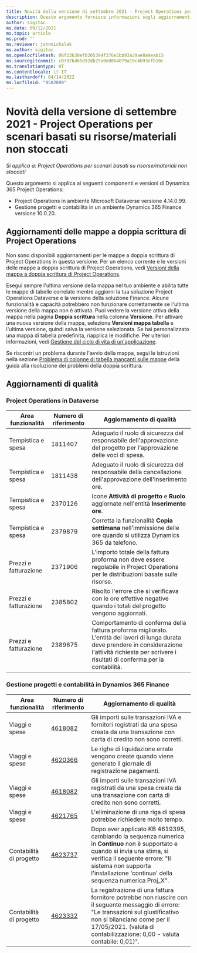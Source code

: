 ```yaml
---
title: Novità della versione di settembre 2021 - Project Operations per scenari basati su risorse/materiali non stoccati
description: Questo argomento fornisce informazioni sugli aggiornamenti di qualità disponibili nella versione di settembre 2021 di Project Operations per scenari basati su risorse/non stoccate.
author: sigitac
ms.date: 09/12/2021
ms.topic: article
ms.prod: ''
ms.reviewer: johnmichalak
ms.author: sigitac
ms.openlocfilehash: 06f23630ef0205394f376e5bb93a29ae8a9eab15
ms.sourcegitcommit: c0792bd65d92db25e0e8864879a19c4b93efb10c
ms.translationtype: HT
ms.contentlocale: it-IT
ms.lasthandoff: 04/14/2022
ms.locfileid: "8582899"
---
```

# <a name="whats-new-september-2021---project-operations-for-resourcenon-stocked-based-scenarios"></a>Novità della versione di settembre 2021 - Project Operations per scenari basati su risorse/materiali non stoccati

*Si applica a: Project Operations per scenari basati su risorse/materiali non stoccati*

Questo argomento si applica ai seguenti componenti e versioni di Dynamics 365 Project Operations:

   - Project Operations in ambiente Microsoft Dataverse versione 4.14.0.99.
   - Gestione progetti e contabilità in un ambiente Dynamics 365 Finance versione 10.0.20.

## <a name="project-operations-dual-write-maps-updates"></a>Aggiornamenti delle mappe a doppia scrittura di Project Operations

Non sono disponibili aggiornamenti per le mappe a doppia scrittura di Project Operations in questa versione. Per un elenco corrente e le versioni delle mappe a doppia scrittura di Project Operations, vedi [Versioni della mappa a doppia scrittura di Project Operations](../environment/resource-dual-write-maps.md).

Esegui sempre l'ultima versione della mappa nel tuo ambiente e abilita tutte le mappe di tabelle correlate mentre aggiorni la tua soluzione Project Operations Dataverse e la versione della soluzione Finance. Alcune funzionalità e capacità potrebbero non funzionare correttamente se l'ultima versione della mappa non è attivata. Puoi vedere la versione attiva della mappa nella pagina **Doppia scrittura** nella colonna **Versione**. Per attivare una nuova versione della mappa, seleziona **Versioni mappa tabella** e l'ultima versione, quindi salva la versione selezionata. Se hai personalizzato una mappa di tabella predefinita, riapplica le modifiche. Per ulteriori informazioni, vedi [Gestione del ciclo di vita di un'applicazione](/dynamics365/fin-ops-core/dev-itpro/data-entities/dual-write/app-lifecycle-management).

Se riscontri un problema durante l'avvio della mappa, segui le istruzioni nella sezione [Problema di colonne di tabella mancanti sulle mappe](/dynamics365/fin-ops-core/dev-itpro/data-entities/dual-write/dual-write-troubleshooting-finops-upgrades#missing-table-columns-issue-on-maps) della guida alla risoluzione dei problemi della doppia scrittura.

## <a name="quality-updates"></a>Aggiornamenti di qualità

### <a name="project-operations-on-dataverse"></a>Project Operations in Dataverse

| **Area funzionalità** | **Numero di riferimento** | **Aggiornamento di qualità** |
| --- | --- | --- |
| Tempistica e spesa | 1811407 | Adeguato il ruolo di sicurezza del responsabile dell'approvazione del progetto per l'approvazione delle voci di spesa. |
| Tempistica e spesa | 1811438 | Adeguato il ruolo di sicurezza del responsabile della cancellazione dell'approvazione dell'inserimento ore. |
| Tempistica e spesa | 2370126 | Icone **Attività di progetto** e **Ruolo** aggiornate nell'entità **Inserimento ore**. |
| Tempistica e spesa | 2379879 | Corretta la funzionalità **Copia settimana** nell'immissione delle ore quando si utilizza Dynamics 365 da telefono. |
| Prezzi e fatturazione | 2371906 | L'importo totale della fattura proforma non deve essere regolabile in Project Operations per le distribuzioni basate sulle risorse. |
| Prezzi e fatturazione | 2385802 | Risolto l'errore che si verificava con le ore effettive negative quando i totali del progetto vengono aggiornati. |
| Prezzi e fatturazione | 2389675 | Comportamento di conferma della fattura proforma migliorato. L'entità dei lavori di lunga durata deve prendere in considerazione l'attività richiesta per scrivere i risultati di conferma per la contabilità. |

### <a name="project-management-and-accounting-in-dynamics-365-finance"></a>Gestione progetti e contabilità in Dynamics 365 Finance

| Area funzionalità | Numero di riferimento | Aggiornamento di qualità |
| --- | --- | --- |
| Viaggi e spese | [4618082](https://fix.lcs.dynamics.com/Issue/Details?kb=4618082&amp;bugId=583101&amp;dbType=3&amp;qc=9c85ac8ca1e5e9cd07fac9e9aa2cb0914724e28b86ad3339dacf7741f554c605) | Gli importi sulle transazioni IVA e fornitori registrati da una spesa creata da una transazione con carta di credito non sono corretti. |
| Viaggi e spese | [4620366](https://fix.lcs.dynamics.com/Issue/Details?kb=4620366&amp;bugId=579485&amp;dbType=3&amp;qc=e864789bd95505ea624c537d585bf113c2de60b97c88439d44693dbd85aa8e92) | Le righe di liquidazione errate vengono create quando viene generato il giornale di registrazione pagamenti. |
| Viaggi e spese | [4618082](https://fix.lcs.dynamics.com/Issue/Details?kb=4618082&amp;bugId=583101&amp;dbType=3&amp;qc=9c85ac8ca1e5e9cd07fac9e9aa2cb0914724e28b86ad3339dacf7741f554c605) | Gli importi sulle transazioni IVA registrati da una spesa creata da una transazione con carta di credito non sono corretti. |
| Viaggi e spese | [4621765](https://fix.lcs.dynamics.com/Issue/Details?kb=4621765&amp;bugId=587306&amp;dbType=3&amp;qc=6fbfad0123d4e95eaf8d5a5a2f6c354577c991b7905c852ab02d1f94e728a876) | L'eliminazione di una riga di spesa potrebbe richiedere molto tempo. |
| Contabilità di progetto | [4623737](https://fix.lcs.dynamics.com/Issue/Details?kb=4623737&amp;bugId=598109&amp;dbType=3&amp;qc=4101fc5865201e21815299f2ff11ae46d5d5370510868df86c25ee09a8ca1a0c) | Dopo aver applicato KB 4619395, cambiando la sequenza numerica in **Continuo** non è supportato e quando si invia una stima, si verifica il seguente errore: "Il sistema non supporta l'installazione 'continua' della sequenza numerica Proj_X". |
| Contabilità di progetto | [4623332](https://fix.lcs.dynamics.com/Issue/Details?kb=4623332&amp;bugId=586034&amp;dbType=3&amp;qc=2f64bb1977c4a9c9dd2ce9de7e72230b86eca14b6295c5bbfb614ea97ad81caf) | La registrazione di una fattura fornitore potrebbe non riuscire con il seguente messaggio di errore: "Le transazioni sul giustificativo non si bilanciano come per il 17/05/2021. (valuta di contabilizzazione: 0,00 - valuta contabile: 0,01)". |
